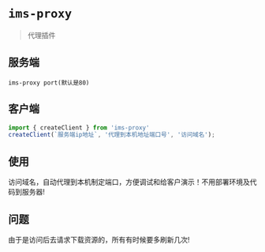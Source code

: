 # `ims-proxy`
> 代理插件

## 服务端
```
ims-proxy port(默认是80)
```

## 客户端
```ts
import { createClient } from 'ims-proxy'
createClient(`服务端ip地址`, '代理到本机地址端口号', '访问域名');
```

## 使用
访问域名，自动代理到本机制定端口，方便调试和给客户演示！不用部署环境及代码到服务器!

## 问题
由于是访问后去请求下载资源的，所有有时候要多刷新几次!

